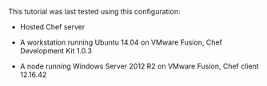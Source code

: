 This tutorial was last tested using this configuration:

* Hosted Chef server

* A workstation running Ubuntu 14.04 on VMware Fusion, Chef Development Kit 1.0.3

* A node running Windows Server 2012 R2 on VMware Fusion, Chef client 12.16.42
